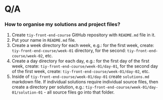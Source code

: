 # Q/A

### How to organise my solutions and project files?

1. Create `tiy-front-end-course` GitHub repository with `README.md` file in it.
2. Put your name in `README.md` file.
3. Create a week directory for each week, e.g.: for the first week, create: `tiy-front-end-course/week-01` directory, for the second: `tiy-front-end-course/week-02`, etc.
4. Create a day directory for each day, e.g.: for the first day of the first week, create: `tiy-front-end-course/week-01/day-01`, for the second day of the first week, create: `tiy-front-end-course/week-01/day-02`, etc.
5. Inside of `tiy-front-end-course/week-01/day-01` create `solutions.md` markdown file. If individual solutions require individual source files, then create a directory per solution, e.g.: `tiy-front-end-course/week-01/day-01/solution-01` - all source files go into that folder.
